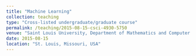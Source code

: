 ```yaml
---
title: "Machine Learning"
collection: teaching
type: "Cross-listed undergraduate/graduate course"
permalink: /teaching/2015-08-15-csci-4930-5750
venue: "Saint Louis University, Department of Mathematics and Computer Science"
date: 2015-08-15
location: "St. Louis, Missouri, USA"
---
```


